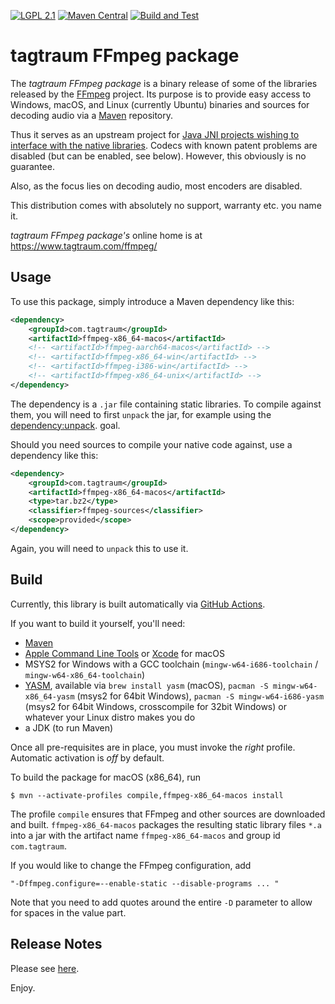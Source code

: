 [![LGPL 2.1](https://img.shields.io/badge/License-LGPL_2.1-blue.svg)](https://www.gnu.org/licenses/old-licenses/lgpl-2.1.html)
[![Maven Central](https://maven-badges.herokuapp.com/maven-central/com.tagtraum/ffmpeg-package/badge.svg)](https://maven-badges.herokuapp.com/maven-central/com.tagtraum/ffmpeg-package)
[![Build and Test](https://github.com/hendriks73/tagtraum-FFmpeg-package/workflows/Build%20and%20Test/badge.svg)](https://github.com/hendriks73/tagtraum-FFmpeg-package/actions)

# tagtraum FFmpeg package

The *tagtraum FFmpeg package* is a binary release of some of the libraries released by
the [FFmpeg](https://www.ffmpeg.org) project. Its purpose is to provide easy access
to Windows, macOS, and Linux (currently Ubuntu) binaries and sources for decoding audio
via a [Maven](https://maven.apache.org/) repository.

Thus it serves as an upstream project for [Java JNI projects wishing to interface
with the native libraries](https://www.tagtraum.com/ffsampledsp/).
Codecs with known patent problems are disabled (but can be enabled, see below).
However, this obviously is no guarantee.

Also, as the focus lies on decoding audio, most encoders are disabled.

This distribution comes with absolutely no support, warranty etc. you name it.

*tagtraum FFmpeg package's* online home is at https://www.tagtraum.com/ffmpeg/

## Usage

To use this package, simply introduce a Maven dependency like this:

```xml
<dependency>
    <groupId>com.tagtraum</groupId>
    <artifactId>ffmpeg-x86_64-macos</artifactId>
    <!-- <artifactId>ffmpeg-aarch64-macos</artifactId> -->
    <!-- <artifactId>ffmpeg-x86_64-win</artifactId> -->
    <!-- <artifactId>ffmpeg-i386-win</artifactId> -->
    <!-- <artifactId>ffmpeg-x86_64-unix</artifactId> -->
</dependency>
```

The dependency is a `.jar` file containing static libraries. To compile
against them, you will need to first `unpack` the jar, for example using the
[dependency:unpack](https://maven.apache.org/plugins/maven-dependency-plugin/usage.html#dependency:unpack).
goal.

Should you need sources to compile your native code against, use
a dependency like this:

```xml
<dependency>
    <groupId>com.tagtraum</groupId>
    <artifactId>ffmpeg-x86_64-macos</artifactId>
    <type>tar.bz2</type>
    <classifier>ffmpeg-sources</classifier>
    <scope>provided</scope>
</dependency>
```

Again, you will need to `unpack` this to use it.

## Build

Currently, this library is built automatically via [GitHub Actions](https://github.com/features/actions). 

If you want to build it yourself, you'll need:

- [Maven](https://maven.apache.org/)
- [Apple Command Line Tools](https://developer.apple.com/) or [Xcode](https://developer.apple.com/xcode/) for macOS
- MSYS2 for Windows with a GCC toolchain (`mingw-w64-i686-toolchain` / `mingw-w64-x86_64-toolchain`)
- [YASM](https://yasm.tortall.net/releases/Release1.3.0.html), available via `brew install yasm` (macOS), `pacman -S mingw-w64-x86_64-yasm` (msys2 for 64bit Windows), `pacman -S mingw-w64-i686-yasm` (msys2 for 64bit Windows, crosscompile for 32bit Windows) or whatever your Linux distro makes you do 
- a JDK (to run Maven)

Once all pre-requisites are in place, you must invoke the *right* profile.
Automatic activation is *off* by default.

To build the package for macOS (x86_64), run

```shell
$ mvn --activate-profiles compile,ffmpeg-x86_64-macos install
```

The profile `compile` ensures that FFmpeg and other sources are downloaded and built.
`ffmpeg-x86_64-macos` packages the resulting static library files `*.a` into a jar
with the artifact name `ffmpeg-x86_64-macos` and group id `com.tagtraum`.

If you would like to change the FFmpeg configuration, add

    "-Dffmpeg.configure=--enable-static --disable-programs ... "

Note that you need to add quotes around the entire `-D` parameter to allow for spaces
in the value part.


## Release Notes

Please see [here](NOTES.md).


Enjoy.
